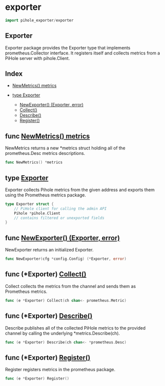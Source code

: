 
# exporter

```go
import pihole_exporter/exporter
```

## Exporter

Exporter package provides the Exporter type that implements prometheus.Collector interface. It registers itself and collects metrics from a PiHole server with pihole.Client.

## Index

- [NewMetrics() metrics](#func-newmetrics-metrics)

- [type Exporter](#type-exporter)
  - [NewExporter() (Exporter, error)](#func-newexporter-exporter-error)
  - [Collect()](#func-exporter-collect)
  - [Describe()](#func-exporter-describe)
  - [Register()](#func-exporter-register)

## func [NewMetrics() metrics](<metrics.go#L78>)

NewMetrics returns a new *metrics struct holding all of
the prometheus.Desc metrics descriptions.


```go
func NewMetrics() *metrics
```


## type [Exporter](<exporter.go#L14>)

Exporter collects Pihole metrics from the given address and
exports them using the Prometheus metrics package.
```go
type Exporter struct {
	// PiHole client for calling the admin API
	Pihole *pihole.Client
	// contains filtered or unexported fields
}
```

## func [NewExporter() (Exporter, error)](<exporter.go#L21>)

NewExporter returns an initialized Exporter.


```go
func NewExporter(cfg *config.Config) (*Exporter, error)
```

## func (*Exporter) [Collect()](<exporter.go#L41>)

Collect collects the metrics from the channel and sends them
as Prometheus metrics.


```go
func (e *Exporter) Collect(ch chan<- prometheus.Metric)
```
## func (*Exporter) [Describe()](<exporter.go#L35>)

Describe publishes all of the collected PiHole metrics to the
provided channel by calling the underlying *metrics.Describe(ch).


```go
func (e *Exporter) Describe(ch chan<- *prometheus.Desc)
```
## func (*Exporter) [Register()](<exporter.go#L93>)

Register registers metrics in the prometheus package.


```go
func (e *Exporter) Register()
```

